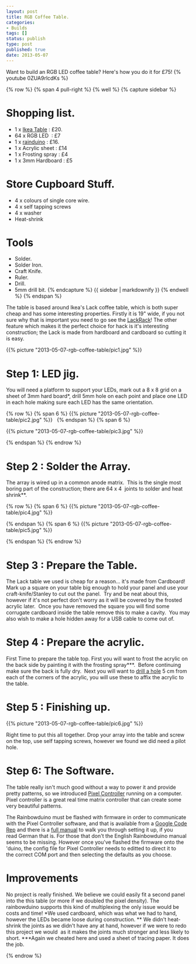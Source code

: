 ```yaml
---
layout: post
title: RGB Coffee Table.
categories:
- Builds
tags: []
status: publish
type: post
published: true
date: 2013-05-07
---
```


Want to build an RGB LED coffee table? Here's how you do it for £75!
{% youtube 0ZUA9rlcdKs %}


{% row %}
{% span 4 pull-right %}
{% well %}
{% capture sidebar %}
# Shopping list. #
* 1 x [Ikea Table](http://www.ikea.com/gb/en/catalog/products/10065958) : £20.
* 64 x RGB LED  : £7
* 1 x [rainduino](http://www.seeedstudio.com/depot/rainbowduino-led-driver-platform-plug-and-shine-p-371.html) : £16.
* 1 x Acrylic sheet : £14
* 1 x Frosting spray : £4
* 1 x 3mm Hardboard : £5

# Store Cupboard Stuff. #
* 4 x colours of single core wire.
* 4 x self tapping screws
* 4 x washer
* Heat-shrink

# Tools #
* Solder.
* Solder Iron.
* Craft Knife.
* Ruler.
* Drill.
* 5mm drill bit.
{% endcapture %}
{{ sidebar | markdownify }}
{% endwell %}
{% endspan %}

The table is based around Ikea's Lack coffee table, which is both super cheap and has some interesting properties. Firstly it is 19" wide, if you not sure why that is important you need to go see the [LackRack](http://wiki.eth0.nl/index.php/LackRack)! The other feature which makes it the perfect choice for hack is it's interesting construction; the Lack is made from hardboard and cardboard so cutting it is easy.

{{% picture "2013-05-07-rgb-coffee-table/pic1.jpg" %}}

# Step 1: LED jig. #
You will need a platform to support your LEDs, mark out a 8 x 8 grid on a sheet of 3mm hard board*, drill 5mm hole on each point and place one LED in each hole making sure each LED has the same orientation.

{% row %}
{% span 6 %}
{{% picture "2013-05-07-rgb-coffee-table/pic2.jpg" %}}
&nbsp;
{% endspan %}
{% span 6 %}

{{% picture "2013-05-07-rgb-coffee-table/pic3.jpg" %}}
<!--test-->
{% endspan %}
{% endrow %}

# Step 2 : Solder the Array. #
The array is wired up in a common anode matrix.  This is the single most boring part of the construction; there are 64 x 4  joints to solder and heat shrink**.

{% row %}
{% span 6 %}
{{% picture "2013-05-07-rgb-coffee-table/pic4.jpg" %}}
<!--test-->
{% endspan %}
{% span 6 %}
{{% picture "2013-05-07-rgb-coffee-table/pic5.jpg" %}}
<!--test-->
{% endspan %}
{% endrow %}

# Step 3 : Prepare the Table. #
The Lack table we used is cheap for a reason... it's made from Cardboard! Mark up a square on your table big enough to hold your panel and use your craft-knife/Stanley to cut out the panel.  Try and be neat about this, however if it's not perfect don't worry as it will be covered by the frosted acrylic later.  Once you have removed the square you will find some corrugate cardboard inside the table remove this to make a cavity.  You may also wish to make a hole hidden away for a USB cable to come out of.

# Step 4 : Prepare the acrylic. #
First Time to prepare the table top. First you will want to frost the acrylic on the back side by painting it with the frosting spray***.  Before continuing make sure the back is fully dry.  Next you will want to [drill a hole](http://www.youtube.com/watch?v=hM_DR3t4mjI) 5 cm from each of the corners of the acrylic, you will use these to affix the acrylic to the table.

# Step 5 : Finishing up. #


{{% picture "2013-05-07-rgb-coffee-table/pic6.jpg" %}}

Right time to put this all together. Drop your array into the table and screw on the top, use self tapping screws, however we found we did need a pilot hole.

# Step 6: The Software. #
The table really isn't much good without a way to power it and provide pretty patterns, so we introduced [Pixel Controller](http://pixelinvaders.ch/?page_id=160) running on a computer.
Pixel controller is a great real time matrix controller that can create some very beautiful patterns.

The Rainbowduino must be flashed with firmware in order to communicate with the Pixel Controller software, and that is available from a [Google Code Rep](https://code.google.com/p/rainbowduino-v3-streaming-firmware/) and there is a [full manual](https://code.google.com/p/pixelcontroller/downloads/detail?name=PixelControllerManual-ger.pdf&amp;can=2&amp;q=) to walk you through setting it up, if you read German that is. For those that don't the English Rainbowduino manual seems to be missing. However once you've flashed the firmware onto the 'duino, the config file for Pixel Controller needs to editted to direct it to the correct COM port and then selecting the defaults as you choose.

# Improvements #

No project is really finished. We believe we could easily fit a second panel into the this table (or more if we doubled the pixel density). The rainbowduino supports this kind of multiplexing the only issue would be costs and time! *We used cardboard, which was what we had to hand, however the LEDs became loose during construction. ** We didn't heat-shrink the joints as we didn't have any at hand, however if we were to redo this project we would  as it makes the joints much stronger and less likely to short. ***Again we cheated here and used a sheet of tracing paper. It does the job.

{% endrow %}
